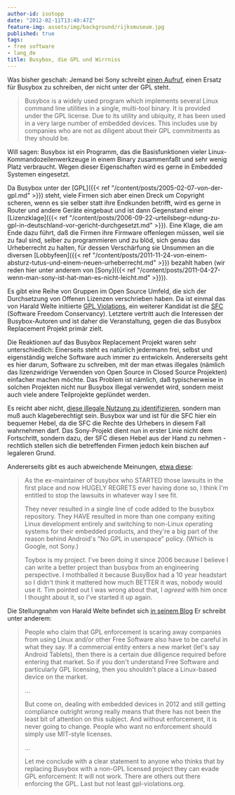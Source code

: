 ```yaml
---
author-id: isotopp
date: "2012-02-11T13:40:47Z"
feature-img: assets/img/background/rijksmuseum.jpg
published: true
tags:
- free software
- lang_de
title: Busybox, die GPL und Wirrniss
---
```

Was bisher geschah: Jemand bei Sony schreibt 
[einen Aufruf](http://www.elinux.org/Busybox_replacement_project),
einen Ersatz für Busybox zu schreiben, der nicht unter der GPL steht. 

>Busybox is a widely used program which implements several Linux command
> line utilities in a single, multi-tool binary.  It is provided under the
> GPL license.  Due to its utility and ubiquity, it has been used in a very
> large number of embedded devices.  This includes use by companies who are
> not as diligent about their GPL commitments as they should be.

Will sagen: Busybox ist ein Programm, das die Basisfunktionen vieler
Linux-Kommandozeilenwerkzeuge in einem Binary zusammenfaßt und sehr wenig
Platz verbraucht.  Wegen dieser Eigenschaften wird es gerne in Embedded
Systemen eingesetzt.

Da Busybox unter der 
[GPL]({{< ref "/content/posts/2005-02-07-von-der-gpl.md" >}})
steht, viele Firmen sich aber einen Dreck um Copyright scheren, wenn es sie
selber statt ihre Endkunden betrifft, wird es gerne in Router und andere
Geräte eingebaut und ist dann Gegenstand einer 
[Lizenzklage]({{< ref "/content/posts/2006-09-22-urteilsbegr-ndung-zu-gpl-in-deutschland-vor-gericht-durchgesetzt.md" >}}).
Eine Klage, die am Ende dazu führt, daß die Firmen ihre Firmware offenlegen müssen, weil
sie zu faul sind, selber zu programmieren und zu blöd, sich genau das
Urheberrecht zu halten, für dessen Verschärfung sie Unsummen an die diversen
[Lobbyfeen]({{< ref "/content/posts/2011-11-24-von-einem-absturz-tutus-und-einem-neuen-urheberrecht.md" >}})
bezahlt haben (wir reden hier unter anderem von 
[Sony]({{< ref "/content/posts/2011-04-27-wenn-man-sony-ist-hat-man-es-nicht-leicht.md" >}})).

Es gibt eine Reihe von Gruppen im Open Source Umfeld, die sich der
Durchsetzung von Offenen Lizenzen verschrieben haben.  Da ist einmal das von
Harald Welte initiierte 
[GPL Violations](http://gpl-violations.org/), ein weiterer Kandidat ist die 
[SFC](http://sfconservancy.org/members/current/)
(Software Freedom Conservancy).  Letztere vertritt auch die Interessen der
Busybox-Autoren und ist daher die Veranstaltung, gegen die das Busybox
Replacement Projekt primär zielt.

Die Reaktionen auf das Busybox Replacement Projekt waren sehr
unterschiedlich: Einerseits steht es natürlich jedermann frei, selbst und
eigenständig welche Software auch immer zu entwickeln.  Andererseits geht es
hier darum, Software zu schreiben, mit der man etwas illegales (nämlich das
lizenzwidrige Verwenden von Open Source in Closed Source Projekten)
einfacher machen möchte.  Das Problem ist nämlich, daß typischerweise in
solchen Projekten nicht nur Busybox illegal verwendet wird, sondern meist
auch viele andere Teilprojekte geplündet werden.

Es reicht aber nicht, 
[diese illegale Nutzung zu identifizieren](http://mjg59.dreamwidth.org/10437.html), 
sondern man muß auch klageberechtigt sein.  Busybox war und ist für die SFC
hier ein bequemer Hebel, da die SFC die Rechte des Urhebers in diesem Fall
wahrnehmen darf.  Das Sony-Projekt dient nun in erster Linie nicht dem
Fortschritt, sondern dazu, der SFC diesen Hebel aus der Hand zu nehmen -
rechtlich stellen sich die betreffenden Firmen jedoch kein bischen auf
legaleren Grund.

Andererseits gibt es auch abweichende Meinungen, [etwa diese](https://lwn.net/Articles/478361/):

>As the ex-maintainer of busybox who STARTED those lawsuits in the first
> place and now HUGELY REGRETS ever having done so, I think I'm entitled to
> stop the lawsuits in whatever way I see fit.
> 
> They never resulted in a single line of code added to the busybox
> repository.  They HAVE resulted in more than one company exiting Linux
> development entirely and switching to non-Linux operating systems for
> their embedded products, and they're a big part of the reason behind
> Android's "No GPL in userspace" policy.  (Which is Google, not Sony.)
> 
> Toybox is my project.  I've been doing it since 2006 because I believe I
> can write a better project than busybox from an engineering perspective. 
> I mothballed it because BusyBox had a 10 year headstart so I didn't think
> it mattered how much BETTER it was, nobody would use it.  Tim pointed out
> I was wrong about that, I _agreed_ with him once I thought about it, so
> I've started it up again.

Die Stellungnahm von Harald Welte befindet sich 
[in seinem Blog](http://laforge.gnumonks.org/weblog/2012/02/09/#20120209-linux_gpl_enforcement_conservancy_busybox)
Er schreibt unter anderem:

> People who claim that GPL enforcement is scaring away companies from using
> Linux and/or other Free Software also have to be careful in what they say. 
> If a commercial entity enters a new market (let's say Android Tablets),
> then there is a certain due diligence required before entering that
> market.  So if you don't understand Free Software and particularly GPL
> licensing, then you shouldn't place a Linux-based device on the market.
>
> ...
>
> But come on, dealing with embedded devices in 2012 and still getting
> compliance outright wrong really means that there has not been the least
> bit of attention on this subject.  And without enforcement, it is never
> going to change.  People who want no enforcement should simply use
> MIT-style licenses.
>
> ...
>
> Let me conclude with a clear statement to anyone who thinks that by
> replacing Busybox with a non-GPL licensed project they can evade GPL
> enforcement: It will not work.  There are others out there enforcing the
> GPL.  Last but not least gpl-violations.org.
